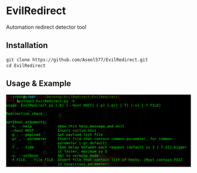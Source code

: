 # EvilRedirect
Automation redirect detector tool

## Installation
```
git clone https://github.com/Aseel577/EvilRedirect.git
cd EvilRedirect
```
## Usage & Example
![alt text](Image%26Gifs/options.png)

